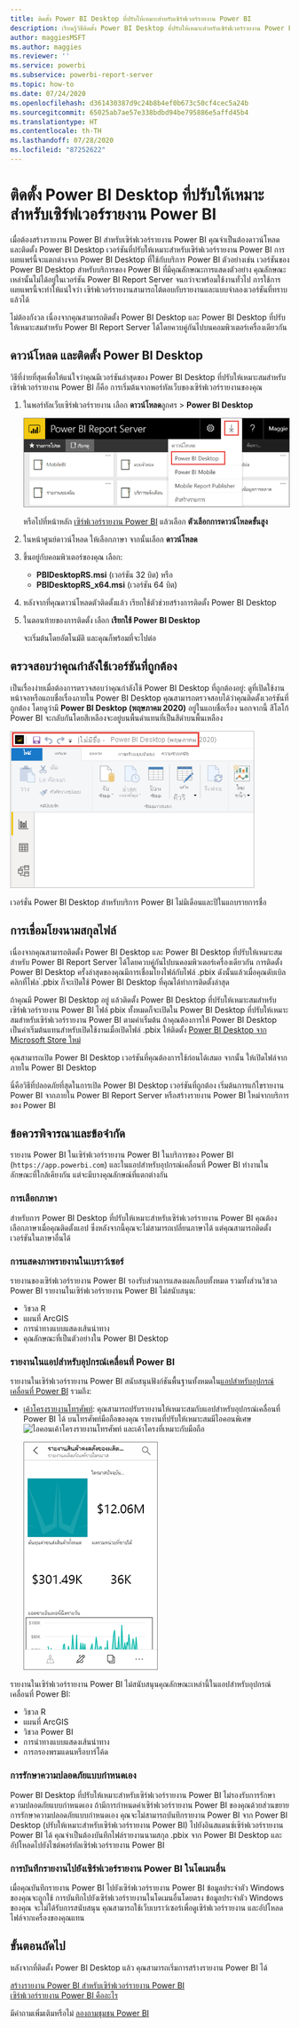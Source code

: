 ```yaml
---
title: ติดตั้ง Power BI Desktop ที่ปรับให้เหมาะสำหรับเซิร์ฟเวอร์รายงาน Power BI
description: เรียนรู้วิธีติดตั้ง Power BI Desktop ที่ปรับให้เหมาะสำหรับเซิร์ฟเวอร์รายงาน Power BI
author: maggiesMSFT
ms.author: maggies
ms.reviewer: ''
ms.service: powerbi
ms.subservice: powerbi-report-server
ms.topic: how-to
ms.date: 07/24/2020
ms.openlocfilehash: d361430387d9c24b8b4ef0b673c50cf4cec5a24b
ms.sourcegitcommit: 65025ab7ae57e338bdbd94be795886e5affd45b4
ms.translationtype: HT
ms.contentlocale: th-TH
ms.lasthandoff: 07/28/2020
ms.locfileid: "87252622"
---
```

# <a name="install-power-bi-desktop-optimized-for-power-bi-report-server"></a>ติดตั้ง Power BI Desktop ที่ปรับให้เหมาะสำหรับเซิร์ฟเวอร์รายงาน Power BI

เมื่อต้องสร้างรายงาน Power BI สำหรับเซิร์ฟเวอร์รายงาน Power BI คุณจำเป็นต้องดาวน์โหลดและติดตั้ง Power BI Desktop เวอร์ชันที่ปรับให้เหมาะสำหรับเซิร์ฟเวอร์รายงาน Power BI การเผยแพร่นี้จะแตกต่างจาก Power BI Desktop ที่ใช้กับบริการ Power BI ตัวอย่างเช่น เวอร์ชันของ Power BI Desktop สำหรับบริการของ Power BI ที่มีคุณลักษณะการแสดงตัวอย่าง คุณลักษณะเหล่านั้นไม่ได้อยู่ในเวอร์ชัน Power BI Report Server จนกว่าจะพร้อมใช้งานทั่วไป การใช้การเผยแพรนี้จะทำให้แน่ใจว่า เซิร์ฟเวอร์รายงานสามารถโต้ตอบกับรายงานและแบบจำลองเวอร์ชันที่ทราบแล้วได้ 

ไม่ต้องกังวล เนื่องจากคุณสามารถติดตั้ง Power BI Desktop และ Power BI Desktop ที่ปรับให้เหมาะสมสำหรับ Power BI Report Server ได้โดยควบคู่กันไปบนคอมพิวเตอร์เครื่องเดียวกัน

## <a name="download-and-install-power-bi-desktop"></a>ดาวน์โหลด และติดตั้ง Power BI Desktop

วิธีที่ง่ายที่สุดเพื่อให้แน่ใจว่าคุณมีเวอร์ชันล่าสุดของ Power BI Desktop ที่ปรับให้เหมาะสมสำหรับเซิร์ฟเวอร์รายงาน Power BI ก็คือ การเริ่มต้นจากพอร์ทัลเว็บของเซิร์ฟเวอร์รายงานของคุณ

1. ในพอร์ทัลเว็บเซิร์ฟเวอร์รายงาน เลือก **ดาวน์โหลด**ลูกศร > **Power BI Desktop**

    ![ดาวน์โหลด Power BI Desktop จากพอร์ทัลของเว็บ](media/install-powerbi-desktop/report-server-download-web-portal.png)

    หรือไปที่หน้าหลัก [เซิร์ฟเวอร์รายงาน Power BI](https://powerbi.microsoft.com/report-server/) แล้วเลือก **ตัวเลือกการดาวน์โหลดขั้นสูง**

2. ในหน้าศูนย์ดาวน์โหลด ให้เลือกภาษา จากนั้นเลือก **ดาวน์โหลด**

3. ขึ้นอยู่กับคอมพิวเตอร์ของคุณ เลือก: 

    - **PBIDesktopRS.msi** (เวอร์ชัน 32 บิต) หรือ
    - **PBIDesktopRS_x64.msi** (เวอร์ชัน 64 บิต)

1. หลังจากที่คุณดาวน์โหลดตัวติดตั้งแล้ว เรียกใช้ตัวช่วยสร้างการติดตั้ง Power BI Desktop

2. ในตอนท้ายของการติดตั้ง เลือก **เรียกใช้ Power BI Desktop**

    จะเริ่มต้นโดยอัตโนมัติ และคุณก็พร้อมที่จะไปต่อ

## <a name="verify-youre-using-the-correct-version"></a>ตรวจสอบว่าคุณกำลังใช้เวอร์ชันที่ถูกต้อง
เป็นเรื่องง่ายเมื่อต้องการตรวจสอบว่าคุณกำลังใช้ Power BI Desktop ที่ถูกต้องอยู่: ดูที่เปิดใช้งานหน้าจอหรือแถบชื่อเรื่องภายใน Power BI Desktop คุณสามารถตรวจสอบได้ว่าคุณติดตั้งเวอร์ชันที่ถูกต้อง โดยดูว่ามี **Power BI Desktop (พฤษภาคม 2020)** อยู่ในแถบชื่อเรื่อง นอกจากนี้ สีโลโก้ Power BI จะกลับกันโดยสีเหลืองจะอยู่บนพื้นดำแทนที่เป็นสีดำบนพื้นเหลือง

![Power BI Desktop พฤษภาคม 2020](media/install-powerbi-desktop/power-bi-report-server-desktop-may-2020.png)

เวอร์ชั่น Power BI Desktop สำหรับบริการ Power BI ไม่มีเดือนและปีในแถบรายการชื่อ

## <a name="file-extension-association"></a>การเชื่อมโยงนามสกุลไฟล์
เนื่องจากคุณสามารถติดตั้ง Power BI Desktop และ Power BI Desktop ที่ปรับให้เหมาะสมสำหรับ Power BI Report Server ได้โดยควบคู่กันไปบนคอมพิวเตอร์เครื่องเดียวกัน การติดตั้ง Power BI Desktop ครั้งล่าสุดของคุณมีการเชื่อมโยงไฟล์กับไฟล์ .pbix ดังนั้นแล้วเมื่อคุณดับเบิลคลิกที่ไฟล ์.pbix ก็จะเปิดใช้ Power BI Desktop ที่คุณได้ทำการติดตั้งล่าสุด

ถ้าคุณมี Power BI Desktop อยู่ แล้วติดตั้ง Power BI Desktop ที่ปรับให้เหมาะสมสำหรับเซิร์ฟเวอร์รายงาน Power BI ไฟล์ pbix ทั้งหมดก็จะเปิดใน Power BI Desktop ที่ปรับให้เหมาะสมสำหรับเซิร์ฟเวอร์รายงาน Power BI ตามค่าเริ่มต้น ถ้าคุณต้องการให้ Power BI Desktop เป็นค่าเริ่มต้นแทนสำหรับเปิดใช้งานเมื่อเปิดไฟล์ .pbix ให้ติดตั้ง [ Power BI Desktop จาก Microsoft Store ใหม่](https://aka.ms/pbidesktopstore)

คุณสามารถเปิด Power BI Desktop เวอร์ชันที่คุณต้องการใช้ก่อนได้เสมอ จากนั้น ให้เปิดไฟล์จากภายใน Power BI Desktop

นี่คือวิธีที่ปลอดภัยที่สุดในการเปิด Power BI Desktop เวอร์ชันที่ถูกต้อง เริ่มต้นการแก้ไขรายงาน Power BI จากภายใน Power BI Report Server หรือสร้างรายงาน Power BI ใหม่จากบริการของ Power BI

## <a name="considerations-and-limitations"></a>ข้อควรพิจารณาและข้อจำกัด

รายงาน Power BI ในเซิร์ฟเวอร์รายงาน Power BI ในบริการของ Power BI (`https://app.powerbi.com`) และในแอปสำหรับอุปกรณ์เคลื่อนที่ Power BI ทำงานในลักษณะที่ใกล้เคียงกัน  แต่จะมีบางคุณลักษณ์ที่แตกต่างกัน

### <a name="selecting-a-language"></a>การเลือกภาษา

สำหรับการ Power BI Desktop ที่ปรับให้เหมาะสำหรับเซิร์ฟเวอร์รายงาน Power BI คุณต้องเลือกภาษาเมื่อคุณติดตั้งแอป ซึ่งหลังจากนี้คุณจะไม่สามารถเปลี่ยนภาษาได้ แต่คุณสามารถติดตั้งเวอร์ชันในภาษาอื่นได้

### <a name="report-visuals-in-a-browser"></a>การแสดงภาพรายงานในเบราว์เซอร์

รายงานของเซิร์ฟเวอร์รายงาน Power BI รองรับส่วนการแสดงผลเกือบทั้งหมด รวมทั้งส่วนวิชวล Power BI รายงานในเซิร์ฟเวอร์รายงาน Power BI ไม่สนับสนุน:

* วิชวล R
* แผนที่ ArcGIS
* การนำทางแบบแสดงเส้นนำทาง
* คุณลักษณะที่เป็นตัวอย่างใน Power BI Desktop

### <a name="reports-in-the-power-bi-mobile-apps"></a>รายงานในแอปสำหรับอุปกรณ์เคลื่อนที่ Power BI

รายงานในเซิร์ฟเวอร์รายงาน Power BI สนับสนุนฟังก์ชันพื้นฐานทั้งหมดใน[แอปสำหรับอุปกรณ์เคลื่อนที่ Power BI](../consumer/mobile/mobile-apps-for-mobile-devices.md) รวมถึง:

* [เค้าโครงรายงานโทรศัพท์](../create-reports/desktop-create-phone-report.md): คุณสามารถปรับรายงานให้เหมาะสมกับแอปสำหรับอุปกรณ์เคลื่อนที่ Power BI ได้ บนโทรศัพท์มือถือของคุณ รายงานที่ปรับให้เหมาะสมมีไอคอนพิเศษ ![ไอคอนเค้าโครงรายงานโทรศัพท์](media/install-powerbi-desktop/power-bi-rs-mobile-optimized-icon.png) และเค้าโครงที่เหมาะกับมือถือ
  
    ![รายงานที่ปรับให้เหมาะสมสำหรับมือถือ](media/install-powerbi-desktop/power-bi-rs-mobile-optimized-report.png)

รายงานในเซิร์ฟเวอร์รายงาน Power BI ไม่สนับสนุนคุณลักษณะเหล่านี้ในแอปสำหรับอุปกรณ์เคลื่อนที่ Power BI:

* วิชวล R
* แผนที่ ArcGIS
* วิชวล Power BI
* การนำทางแบบแสดงเส้นนำทาง
* การกรองพรมแดนหรือบาร์โค้ด

### <a name="custom-security"></a>การรักษาความปลอดภัยแบบกำหนดเอง

Power BI Desktop ที่ปรับให้เหมาะสำหรับเซิร์ฟเวอร์รายงาน Power BI ไม่รองรับการรักษาความปลอดภัยแบบกำหนดเอง ถ้ามีการกำหนดค่าเซิร์ฟเวอร์รายงาน Power BI ของคุณด้วยส่วนขยายการรักษาความปลอดภัยแบบกำหนดเอง คุณจะไม่สามารถบันทึกรายงาน Power BI จาก Power BI Desktop (ปรับให้เหมาะสำหรับเซิร์ฟเวอร์รายงาน Power BI) ไปยังอินสแตนซ์เซิร์ฟเวอร์รายงาน Power BI ได้ คุณจำเป็นต้องบันทึกไฟล์รายงานนามสกุล .pbix จาก Power BI Desktop และอัปโหลดไปยังไซต์พอร์ทัลเซิร์ฟเวอร์รายงาน Power BI

### <a name="saving-reports-to-a-power-bi-report-server-in-a-different-domain"></a>การบันทึกรายงานไปยังเซิร์ฟเวอร์รายงาน Power BI ในโดเมนอื่น

เมื่อคุณบันทึกรายงาน Power BI ไปยังเซิร์ฟเวอร์รายงาน Power BI ข้อมูลประจำตัว Windows ของคุณจะถูกใช้ การบันทึกไปยังเซิร์ฟเวอร์รายงานในโดเมนอื่นโดยตรง ข้อมูลประจำตัว Windows ของคุณ จะไม่ได้รับการสนับสนุน คุณสามารถใช้เว็บเบราว์เซอร์เพื่อดูเซิร์ฟเวอร์รายงาน และอัปโหลดไฟล์จากเครื่องของคุณแทน

## <a name="next-steps"></a>ขั้นตอนถัดไป

หลังจากที่ติดตั้ง Power BI Desktop แล้ว คุณสามารถเริ่มการสร้างรายงาน Power BI ได้

[สร้างรายงาน Power BI สำหรับเซิร์ฟเวอร์รายงาน Power BI](quickstart-create-powerbi-report.md)  
[เซิร์ฟเวอร์รายงาน Power BI คืออะไร](get-started.md)

มีคำถามเพิ่มเติมหรือไม่ [ลองถามชุมชน Power BI](https://community.powerbi.com/)

